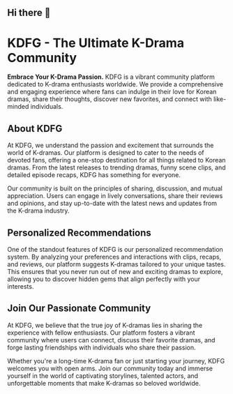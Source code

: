 ## Hi there 👋

<!--

**Here are some ideas to get you started:**

🙋‍♀️ A short introduction - what is your organization all about?
🌈 Contribution guidelines - how can the community get involved?
👩‍💻 Useful resources - where can the community find your docs? Is there anything else the community should know?
🍿 Fun facts - what does your team eat for breakfast?
🧙 Remember, you can do mighty things with the power of [Markdown](https://docs.github.com/github/writing-on-github/getting-started-with-writing-and-formatting-on-github/basic-writing-and-formatting-syntax)
-->
# KDFG - The Ultimate K-Drama Community

**Embrace Your K-Drama Passion.** KDFG is a vibrant community platform dedicated to K-drama enthusiasts worldwide. We provide a comprehensive and engaging experience where fans can indulge in their love for Korean dramas, share their thoughts, discover new favorites, and connect with like-minded individuals.

## About KDFG

At KDFG, we understand the passion and excitement that surrounds the world of K-dramas. Our platform is designed to cater to the needs of devoted fans, offering a one-stop destination for all things related to Korean dramas. From the latest releases to trending dramas, funny scene clips, and detailed episode recaps, KDFG has something for everyone.

Our community is built on the principles of sharing, discussion, and mutual appreciation. Users can engage in lively conversations, share their reviews and opinions, and stay up-to-date with the latest news and updates from the K-drama industry.

## Personalized Recommendations

One of the standout features of KDFG is our personalized recommendation system. By analyzing your preferences and interactions with clips, recaps, and reviews, our platform suggests K-dramas tailored to your unique tastes. This ensures that you never run out of new and exciting dramas to explore, allowing you to discover hidden gems that align perfectly with your interests.

## Join Our Passionate Community

At KDFG, we believe that the true joy of K-dramas lies in sharing the experience with fellow enthusiasts. Our platform fosters a vibrant community where users can connect, discuss their favorite dramas, and forge lasting friendships with individuals who share their passion.

Whether you're a long-time K-drama fan or just starting your journey, KDFG welcomes you with open arms. Join our community today and immerse yourself in the world of captivating storylines, talented actors, and unforgettable moments that make K-dramas so beloved worldwide.
